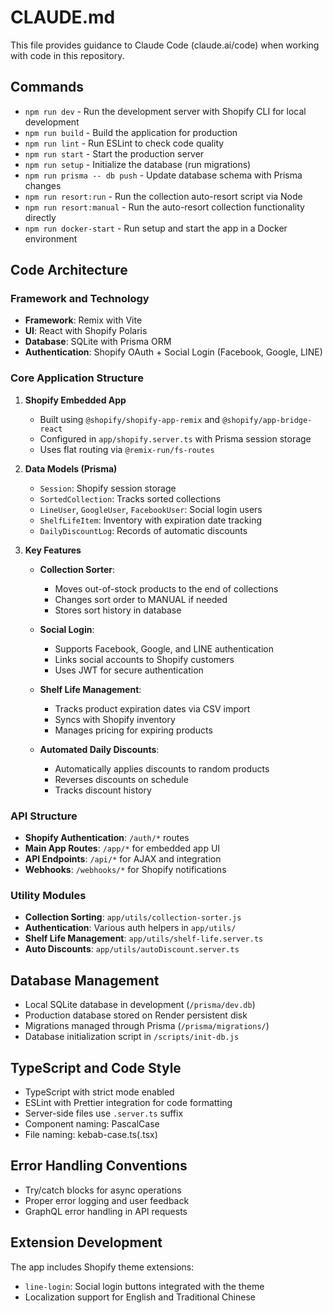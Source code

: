 # CLAUDE.md

This file provides guidance to Claude Code (claude.ai/code) when working with code in this repository.

## Commands

- `npm run dev` - Run the development server with Shopify CLI for local development
- `npm run build` - Build the application for production
- `npm run lint` - Run ESLint to check code quality
- `npm run start` - Start the production server
- `npm run setup` - Initialize the database (run migrations)
- `npm run prisma -- db push` - Update database schema with Prisma changes
- `npm run resort:run` - Run the collection auto-resort script via Node
- `npm run resort:manual` - Run the auto-resort collection functionality directly
- `npm run docker-start` - Run setup and start the app in a Docker environment

## Code Architecture

### Framework and Technology

- **Framework**: Remix with Vite
- **UI**: React with Shopify Polaris
- **Database**: SQLite with Prisma ORM
- **Authentication**: Shopify OAuth + Social Login (Facebook, Google, LINE)

### Core Application Structure

1. **Shopify Embedded App**
   - Built using `@shopify/shopify-app-remix` and `@shopify/app-bridge-react`
   - Configured in `app/shopify.server.ts` with Prisma session storage
   - Uses flat routing via `@remix-run/fs-routes`

2. **Data Models (Prisma)**
   - `Session`: Shopify session storage
   - `SortedCollection`: Tracks sorted collections
   - `LineUser`, `GoogleUser`, `FacebookUser`: Social login users
   - `ShelfLifeItem`: Inventory with expiration date tracking
   - `DailyDiscountLog`: Records of automatic discounts

3. **Key Features**

   - **Collection Sorter**:
     - Moves out-of-stock products to the end of collections
     - Changes sort order to MANUAL if needed
     - Stores sort history in database
   
   - **Social Login**:
     - Supports Facebook, Google, and LINE authentication
     - Links social accounts to Shopify customers
     - Uses JWT for secure authentication
   
   - **Shelf Life Management**:
     - Tracks product expiration dates via CSV import
     - Syncs with Shopify inventory
     - Manages pricing for expiring products
   
   - **Automated Daily Discounts**:
     - Automatically applies discounts to random products
     - Reverses discounts on schedule
     - Tracks discount history

### API Structure

- **Shopify Authentication**: `/auth/*` routes
- **Main App Routes**: `/app/*` for embedded app UI
- **API Endpoints**: `/api/*` for AJAX and integration
- **Webhooks**: `/webhooks/*` for Shopify notifications

### Utility Modules

- **Collection Sorting**: `app/utils/collection-sorter.js`
- **Authentication**: Various auth helpers in `app/utils/`
- **Shelf Life Management**: `app/utils/shelf-life.server.ts`
- **Auto Discounts**: `app/utils/autoDiscount.server.ts`

## Database Management

- Local SQLite database in development (`/prisma/dev.db`)
- Production database stored on Render persistent disk
- Migrations managed through Prisma (`/prisma/migrations/`)
- Database initialization script in `/scripts/init-db.js`

## TypeScript and Code Style

- TypeScript with strict mode enabled
- ESLint with Prettier integration for code formatting
- Server-side files use `.server.ts` suffix
- Component naming: PascalCase
- File naming: kebab-case.ts(.tsx)

## Error Handling Conventions

- Try/catch blocks for async operations
- Proper error logging and user feedback
- GraphQL error handling in API requests

## Extension Development

The app includes Shopify theme extensions:
- `line-login`: Social login buttons integrated with the theme
- Localization support for English and Traditional Chinese